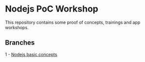 # Nodejs PoC Workshop

This repository contains some proof of concepts, trainings and app workshops.

## Branches

1 - [Nodejs basic concepts](https://github.com/akojimsg/nodejs-training/tree/feature/node-basics)

